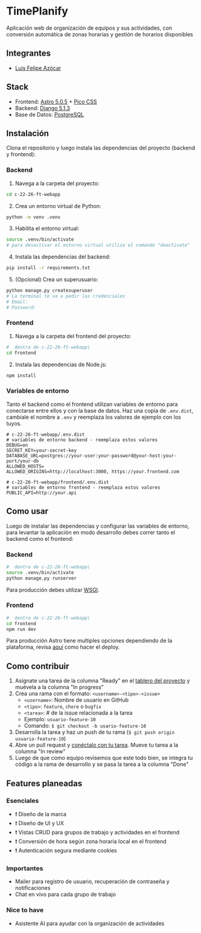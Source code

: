 # TimePlanify

Aplicación web de organización de equipos y sus actividades, con conversión automática de zonas horarias y gestión de horarios disponibles

## Integrantes
- [Luis Felipe Azócar](https://github.com/lfazocar/)

## Stack
- Frontend: [Astro 5.0.5](https://astro.build/) + [Pico CSS](https://picocss.com/)
- Backend: [Django 5.1.3](https://www.djangoproject.com/)
- Base de Datos: [PostgreSQL](https://www.postgresql.org/)

## Instalación

Clona el repositorio y luego instala las dependencias del proyecto (backend y frontend):

### Backend

1. Navega a la carpeta del proyecto:
```bash
cd c-22-26-ft-webapp
```
2. Crea un entorno virtual de Python:
```bash
python -m venv .venv
```
3. Habilita el entorno virtual:
```bash
source .venv/bin/activate
# para desactivar el entorno virtual utiliza el comando "deactivate"
```
4. Instala las dependencias del backend:
```bash
pip install -r requirements.txt
```
5. (Opcional) Crea un superusuario:
```bash
python manage.py createsuperuser
# La terminal te va a pedir las credenciales
# Email:
# Password:
```

### Frontend

1. Navega a la carpeta del frontend del proyecto:
```bash
#  dentro de c-22-26-ft-webapp\
cd frontend
```
2. Instala las dependencias de Node.js:
```bash
npm install
```

### Variables de entorno

Tanto el backend como el frontend utilizan variables de entorno para conectarse entre ellos y con la base de datos. Haz una copia de `.env.dist`, cambiale el nombre a `.env` y reemplaza los valores de ejemplo con los tuyos.

```console
# c-22-26-ft-webapp/.env.dist
# variables de entorno backend - reemplaza estos valores
DEBUG=on
SECRET_KEY=your-secret-key
DATABASE_URL=postgres://your-user:your-password@your-host:your-port/your-db
ALLOWED_HOSTS=
ALLOWED_ORIGINS=http://localhost:3000, https://your.frontend.com
```

```console
# c-22-26-ft-webapp/frontend/.env.dist
# variables de entorno frontend - reemplaza estos valores
PUBLIC_API=http://your.api
```

## Como usar

Luego de instalar las dependencias y configurar las variables de entorno, para levantar la aplicación en modo desarrollo debes correr tanto el backend como el frontend:

### Backend

```bash
#  dentro de c-22-26-ft-webapp\
source .venv/bin/activate
python manage.py runserver
```

Para producción debes utilizar [WSGI](https://docs.djangoproject.com/en/5.1/howto/deployment/wsgi/).

### Frontend
```bash
#  dentro de c-22-26-ft-webapp\
cd frontend
npm run dev
```
Para producción Astro tiene multiples opciones dependiendo de la plataforma, revisa [aquí](https://docs.astro.build/en/guides/deploy/) como hacer el deploy.

## Como contribuir
1. Asígnate una tarea de la columna "Ready" en el [tablero del proyecto](https://github.com/orgs/No-Country-simulation/projects/182) y muévela a la columna "In progress"
2. Crea una rama con el formato: `<username>-<tipo>-<issue>`
    - `<username>`: Nombre de usuario en GitHub
    - `<tipo>`: `feature`, `chore` o `bugfix`
    - `<tarea>`: # de la issue relacionada a la tarea
    - Ejemplo: `usuario-feature-10`
    - Comando:  `$ git checkout -b usario-feature-10`
3. Desarrolla la tarea y haz un push de tu rama (`$ git push origin usuario-feature-10`)
4. Abre un pull request y [conéctalo con tu tarea](https://docs.github.com/en/issues/tracking-your-work-with-issues/using-issues/linking-a-pull-request-to-an-issue#linking-a-pull-request-to-an-issue-using-a-keyword). Mueve tu tarea a la columna "In review"
5. Luego de que como equipo revisemos que este todo bien, se integra tu código a la rama de desarrollo y se pasa la tarea a la columna "Done"

## Features planeadas
### Esenciales
- ❗ Diseño de la marca
- ❗ Diseño de UI y UX
- ❗ Vistas CRUD para grupos de trabajo y actividades en el frontend
- ❗ Conversión de hora según zona horaria local en el frontend
- ❗ Autenticación segura mediante cookies
### Importantes
- Mailer para registro de usuario, recuperación de contraseña y notificaciones
- Chat en vivo para cada grupo de trabajo
### Nice to have
- Asistente AI para ayudar con la organización de actividades

